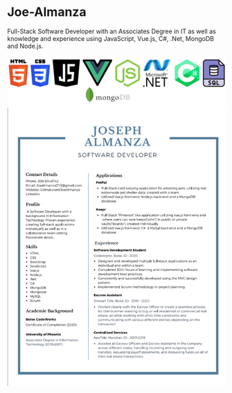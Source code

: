 # Joe-Almanza

Full-Stack Software Developer with an Associates Degree in IT as well as knowledge and experience using JavaScript, Vue.js, C#, .Net, MongoDB and Node.js.

![ICONS](/assets/Icons.png)
![RESUME](/assets/Resume.png)
